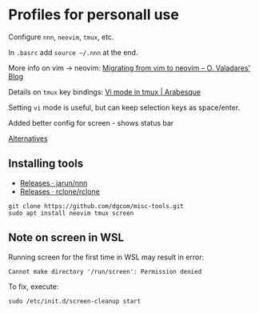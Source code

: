 # Profiles for personall use

Configure `nnn`, `neovim`, `tmux`, etc.

In `.basrc` add `source ~/.nnn` at the end.

More info on vim -> neovim: [Migrating from vim to neovim – O. Valadares' Blog](https://otavio.dev/2018/09/30/migrating-from-vim-to-neovim/)

Details on `tmux` key bindings: [Vi mode in tmux | Arabesque](https://blog.sanctum.geek.nz/vi-mode-in-tmux/)

Setting `vi` mode is useful, but can keep selection keys as space/enter.

Added better config for screen - shows status bar

[Alternatives](alternatives.md)

## Installing tools

- [Releases · jarun/nnn](https://github.com/jarun/nnn/releases/latest)
- [Releases · rclone/rclone](https://github.com/rclone/rclone/releases/latest)

```shell
git clone https://github.com/dgcom/misc-tools.git
sudo apt install neovim tmux screen
```

## Note on screen in WSL

Running screen for the first time in WSL may result in error:
```
Cannot make directory '/run/screen': Permission denied
```

To fix, execute:

```
sudo /etc/init.d/screen-cleanup start
```
